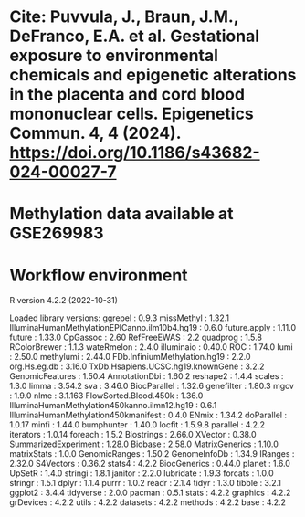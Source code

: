 # Cite: Puvvula, J., Braun, J.M., DeFranco, E.A. et al. Gestational exposure to environmental chemicals and epigenetic alterations in the placenta and cord blood mononuclear cells. Epigenetics Commun. 4, 4 (2024). https://doi.org/10.1186/s43682-024-00027-7

# Methylation data available at GSE269983

# Workflow environment
R version 4.2.2 (2022-10-31) 

Loaded library versions:
ggrepel : 0.9.3 
missMethyl : 1.32.1 
IlluminaHumanMethylationEPICanno.ilm10b4.hg19 : 0.6.0 
future.apply : 1.11.0 
future : 1.33.0 
CpGassoc : 2.60 
RefFreeEWAS : 2.2 
quadprog : 1.5.8 
RColorBrewer : 1.1.3 
wateRmelon : 2.4.0 
illuminaio : 0.40.0 
ROC : 1.74.0 
lumi : 2.50.0 
methylumi : 2.44.0 
FDb.InfiniumMethylation.hg19 : 2.2.0 
org.Hs.eg.db : 3.16.0 
TxDb.Hsapiens.UCSC.hg19.knownGene : 3.2.2 
GenomicFeatures : 1.50.4 
AnnotationDbi : 1.60.2 
reshape2 : 1.4.4 
scales : 1.3.0 
limma : 3.54.2 
sva : 3.46.0 
BiocParallel : 1.32.6 
genefilter : 1.80.3 
mgcv : 1.9.0 
nlme : 3.1.163 
FlowSorted.Blood.450k : 1.36.0 
IlluminaHumanMethylation450kanno.ilmn12.hg19 : 0.6.1 
IlluminaHumanMethylation450kmanifest : 0.4.0 
ENmix : 1.34.2 
doParallel : 1.0.17 
minfi : 1.44.0 
bumphunter : 1.40.0 
locfit : 1.5.9.8 
parallel : 4.2.2 
iterators : 1.0.14 
foreach : 1.5.2 
Biostrings : 2.66.0 
XVector : 0.38.0 
SummarizedExperiment : 1.28.0 
Biobase : 2.58.0 
MatrixGenerics : 1.10.0 
matrixStats : 1.0.0 
GenomicRanges : 1.50.2 
GenomeInfoDb : 1.34.9 
IRanges : 2.32.0 
S4Vectors : 0.36.2 
stats4 : 4.2.2 
BiocGenerics : 0.44.0 
planet : 1.6.0 
UpSetR : 1.4.0 
stringi : 1.8.1 
janitor : 2.2.0 
lubridate : 1.9.3 
forcats : 1.0.0 
stringr : 1.5.1 
dplyr : 1.1.4 
purrr : 1.0.2 
readr : 2.1.4 
tidyr : 1.3.0 
tibble : 3.2.1 
ggplot2 : 3.4.4 
tidyverse : 2.0.0 
pacman : 0.5.1 
stats : 4.2.2 
graphics : 4.2.2 
grDevices : 4.2.2 
utils : 4.2.2 
datasets : 4.2.2 
methods : 4.2.2 
base : 4.2.2 
